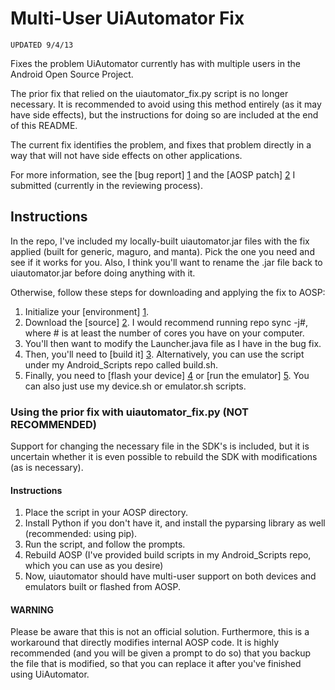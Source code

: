 Multi-User UiAutomator Fix
=========================

    UPDATED 9/4/13

Fixes the problem UiAutomator currently has with multiple users in the Android Open Source Project.

The prior fix that relied on the uiautomator_fix.py script is no longer necessary. It is recommended to avoid using this method entirely (as it may have side effects), but the instructions for doing so are included at the end of this README.

The current fix identifies the problem, and fixes that problem directly in a way that will not have side effects on other applications.

For more information, see the [bug report] [1]
and the [AOSP patch] [2] I submitted (currently in the reviewing process).

  [1]: http://code.google.com/p/android/issues/detail?id=58987 "Bug Report"
  [2]: https://android-review.googlesource.com/64730 "AOSP Patch"

Instructions
------------

In the repo, I've included my locally-built uiautomator.jar files with the fix applied (built for generic, maguro, and manta). Pick the one you need and see if it works for you. Also, I think you'll want to rename the .jar file back to uiautomator.jar before doing anything with it.

Otherwise, follow these steps for downloading and applying the fix to AOSP:

1. Initialize your [environment] [1]. 
2. Download the [source] [2]. I would recommend running repo sync -j#, where # is at least the number of cores you have on your computer.
3. You'll then want to modify the Launcher.java file as I have in the bug fix.
4. Then, you'll need to [build it] [3]. Alternatively, you can use the script under my Android_Scripts repo called build.sh.
5. Finally, you need to [flash your device] [4] or [run the emulator] [5]. You can also just use my device.sh or emulator.sh scripts.

  [1]: http://source.android.com/source/initializing.html "environment"
  [2]: http://source.android.com/source/downloading.html#initializing-a-repo-client "source"
  [3]: http://source.android.com/source/building-running.html "building"
  [4]: http://source.android.com/source/building-devices.html "flash_device"
  [5]: http://developer.android.com/tools/help/emulator.html#startup-options "run_emulator"  


### Using the prior fix with uiautomator_fix.py (NOT RECOMMENDED)

Support for changing the necessary file in the SDK's is included, but it is uncertain whether it is even possible to rebuild the SDK with modifications (as is necessary).

#### Instructions

1. Place the script in your AOSP directory.
2. Install Python if you don't have it, and install the pyparsing library as well (recommended: using pip).
3. Run the script, and follow the prompts.
4. Rebuild AOSP (I've provided build scripts in my Android_Scripts repo, which you can use as you desire)
5. Now, uiautomator should have multi-user support on both devices and emulators built or flashed from AOSP.

#### WARNING

Please be aware that this is not an official solution. Furthermore, this is a workaround that directly modifies internal AOSP code. It is highly recommended (and you will be given a prompt to do so) that you backup the file that is modified, so that you can replace it after you've finished using UiAutomator.